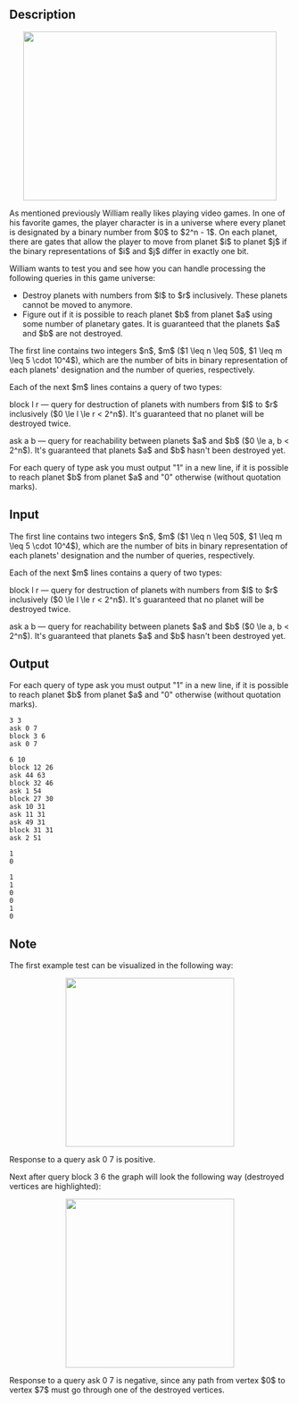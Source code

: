## Description

<div><center> <img class="tex-graphics" height="302px" src="file://J1Saf4mD.png" style="max-width: 100.0%;max-height: 100.0%;" width="454px"> </center><p>As mentioned previously William really likes playing video games. In one of his favorite games, the player character is in a universe where every planet is designated by a binary number from $0$ to $2^n - 1$. On each planet, there are gates that allow the player to move from planet $i$ to planet $j$ if the binary representations of $i$ and $j$ differ in exactly one bit.</p><p>William wants to test you and see how you can handle processing the following queries in this game universe:</p><ul> <li> Destroy planets with numbers from $l$ to $r$ inclusively. These planets cannot be moved to anymore.</li><li> Figure out if it is possible to reach planet $b$ from planet $a$ using some number of planetary gates. It is guaranteed that the planets $a$ and $b$ are not destroyed. </li></ul></div><div class="input-specification"><p>The first line contains two integers $n$, $m$ ($1 \leq n \leq 50$, $1 \leq m \leq 5 \cdot 10^4$), which are the number of bits in binary representation of each planets' designation and the number of queries, respectively.</p><p>Each of the next $m$ lines contains a query of two types:</p><p><span class="tex-font-style-tt">block l r</span>&nbsp;— query for destruction of planets with numbers from $l$ to $r$ inclusively ($0 \le l \le r &lt; 2^n$). It's guaranteed that no planet will be destroyed twice.</p><p><span class="tex-font-style-tt">ask a b</span>&nbsp;— query for reachability between planets $a$ and $b$ ($0 \le a, b &lt; 2^n$). It's guaranteed that planets $a$ and $b$ hasn't been destroyed yet.</p></div><div class="output-specification"><p>For each query of type <span class="tex-font-style-tt">ask</span> you must output "<span class="tex-font-style-tt">1</span>" in a new line, if it is possible to reach planet $b$ from planet $a$ and "<span class="tex-font-style-tt">0</span>" otherwise (without quotation marks).</p></div>

## Input

<p>The first line contains two integers $n$, $m$ ($1 \leq n \leq 50$, $1 \leq m \leq 5 \cdot 10^4$), which are the number of bits in binary representation of each planets' designation and the number of queries, respectively.</p><p>Each of the next $m$ lines contains a query of two types:</p><p><span class="tex-font-style-tt">block l r</span>&nbsp;— query for destruction of planets with numbers from $l$ to $r$ inclusively ($0 \le l \le r &lt; 2^n$). It's guaranteed that no planet will be destroyed twice.</p><p><span class="tex-font-style-tt">ask a b</span>&nbsp;— query for reachability between planets $a$ and $b$ ($0 \le a, b &lt; 2^n$). It's guaranteed that planets $a$ and $b$ hasn't been destroyed yet.</p>

## Output

<p>For each query of type <span class="tex-font-style-tt">ask</span> you must output "<span class="tex-font-style-tt">1</span>" in a new line, if it is possible to reach planet $b$ from planet $a$ and "<span class="tex-font-style-tt">0</span>" otherwise (without quotation marks).</p>





```input1
3 3
ask 0 7
block 3 6
ask 0 7
```




```input2
6 10
block 12 26
ask 44 63
block 32 46
ask 1 54
block 27 30
ask 10 31
ask 11 31
ask 49 31
block 31 31
ask 2 51
```




```output1
1
0
```




```output2
1
1
0
0
1
0
```



## Note

<p>The first example test can be visualized in the following way:</p><center> <img class="tex-graphics" height="302px" src="file://usU0K6Fx.png" style="max-width: 100.0%;max-height: 100.0%;" width="302px"> </center><p>Response to a query <span class="tex-font-style-tt">ask 0 7</span> is positive.</p><p>Next after query <span class="tex-font-style-tt">block 3 6</span> the graph will look the following way (destroyed vertices are highlighted):</p><center> <img class="tex-graphics" height="302px" src="file://6OQZCk68.png" style="max-width: 100.0%;max-height: 100.0%;" width="302px"> </center><p>Response to a query <span class="tex-font-style-tt">ask 0 7</span> is negative, since any path from vertex $0$ to vertex $7$ must go through one of the destroyed vertices.</p>
